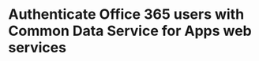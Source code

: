 # Authenticate Office 365 users with Common Data Service for Apps web services

<!-- https://docs.microsoft.com/en-us/dynamics365/customer-engagement/developer/authenticate-office-365-users-customer-engagement-web-services -->